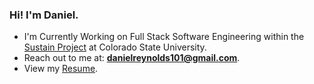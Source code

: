 ### Hi! I'm Daniel.


- I'm Currently Working on Full Stack Software Engineering within the [Sustain Project](http://urban-sustain.org/) at Colorado State University.
- Reach out to me at: **danielreynolds101@gmail.com**.
- View my [Resume](https://drive.google.com/file/d/1RmBrFsWJ0rRfxISVeKcndjmEEApncIur/view?usp=sharing).
